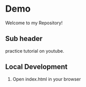 # Demo

Welcome to my Repository!

## Sub header

practice tutorial on youtube.

## Local Development

1. Open index.html in your browser